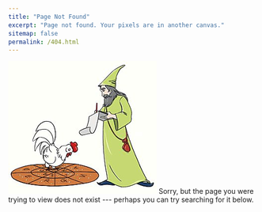 ```yaml
---
title: "Page Not Found"
excerpt: "Page not found. Your pixels are in another canvas."
sitemap: false
permalink: /404.html
---
```

![alectryomancy](images/alectryomancy.jpg)
Sorry, but the page you were trying to view does not exist --- perhaps you can try searching for it below.

<script type="text/javascript">
  var GOOG_FIXURL_LANG = 'en';
  var GOOG_FIXURL_SITE = '{{ site.url }}'
</script>
<script type="text/javascript"
  src="//linkhelp.clients.google.com/tbproxy/lh/wm/fixurl.js">
</script>
